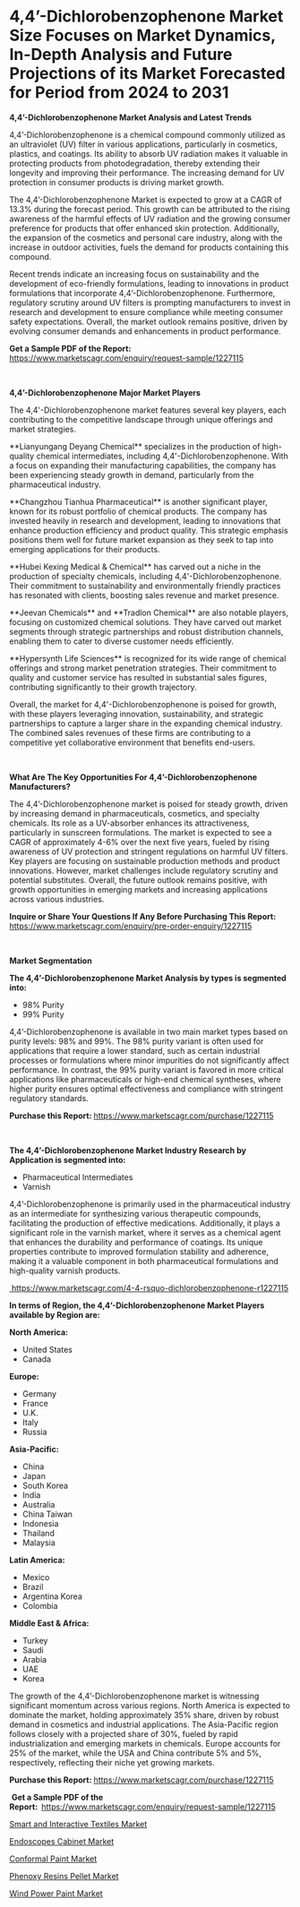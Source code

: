 <p><h1>4,4’-Dichlorobenzophenone Market Size Focuses on Market Dynamics, In-Depth Analysis and Future Projections of its Market Forecasted for Period from 2024 to 2031</h1></p><p><strong>4,4’-Dichlorobenzophenone Market Analysis and Latest Trends</strong></p>
<p><p>4,4’-Dichlorobenzophenone is a chemical compound commonly utilized as an ultraviolet (UV) filter in various applications, particularly in cosmetics, plastics, and coatings. Its ability to absorb UV radiation makes it valuable in protecting products from photodegradation, thereby extending their longevity and improving their performance. The increasing demand for UV protection in consumer products is driving market growth.</p><p>The 4,4’-Dichlorobenzophenone Market is expected to grow at a CAGR of 13.3% during the forecast period. This growth can be attributed to the rising awareness of the harmful effects of UV radiation and the growing consumer preference for products that offer enhanced skin protection. Additionally, the expansion of the cosmetics and personal care industry, along with the increase in outdoor activities, fuels the demand for products containing this compound.</p><p>Recent trends indicate an increasing focus on sustainability and the development of eco-friendly formulations, leading to innovations in product formulations that incorporate 4,4’-Dichlorobenzophenone. Furthermore, regulatory scrutiny around UV filters is prompting manufacturers to invest in research and development to ensure compliance while meeting consumer safety expectations. Overall, the market outlook remains positive, driven by evolving consumer demands and enhancements in product performance.</p></p>
<p><strong>Get a Sample PDF of the Report:&nbsp;</strong> <a href="https://www.marketscagr.com/enquiry/request-sample/1227115?utm_campaign=1177&utm_medium=2&utm_source=Github&utm_content=ia&utm_term=14102024&utm_id=44-dichlorobenzophenone">https://www.marketscagr.com/enquiry/request-sample/1227115</a></p>
<p>&nbsp;</p>
<p><strong>4,4’-Dichlorobenzophenone Major Market Players</strong></p>
<p><p>The 4,4'-Dichlorobenzophenone market features several key players, each contributing to the competitive landscape through unique offerings and market strategies.</p><p>**Lianyungang Deyang Chemical** specializes in the production of high-quality chemical intermediates, including 4,4'-Dichlorobenzophenone. With a focus on expanding their manufacturing capabilities, the company has been experiencing steady growth in demand, particularly from the pharmaceutical industry.</p><p>**Changzhou Tianhua Pharmaceutical** is another significant player, known for its robust portfolio of chemical products. The company has invested heavily in research and development, leading to innovations that enhance production efficiency and product quality. This strategic emphasis positions them well for future market expansion as they seek to tap into emerging applications for their products.</p><p>**Hubei Kexing Medical & Chemical** has carved out a niche in the production of specialty chemicals, including 4,4'-Dichlorobenzophenone. Their commitment to sustainability and environmentally friendly practices has resonated with clients, boosting sales revenue and market presence.</p><p>**Jeevan Chemicals** and **Tradlon Chemical** are also notable players, focusing on customized chemical solutions. They have carved out market segments through strategic partnerships and robust distribution channels, enabling them to cater to diverse customer needs efficiently.</p><p>**Hypersynth Life Sciences** is recognized for its wide range of chemical offerings and strong market penetration strategies. Their commitment to quality and customer service has resulted in substantial sales figures, contributing significantly to their growth trajectory.</p><p>Overall, the market for 4,4'-Dichlorobenzophenone is poised for growth, with these players leveraging innovation, sustainability, and strategic partnerships to capture a larger share in the expanding chemical industry. The combined sales revenues of these firms are contributing to a competitive yet collaborative environment that benefits end-users.</p></p>
<p>&nbsp;</p>
<p><strong>What Are The Key Opportunities For 4,4’-Dichlorobenzophenone Manufacturers?</strong></p>
<p><p>The 4,4’-Dichlorobenzophenone market is poised for steady growth, driven by increasing demand in pharmaceuticals, cosmetics, and specialty chemicals. Its role as a UV-absorber enhances its attractiveness, particularly in sunscreen formulations. The market is expected to see a CAGR of approximately 4-6% over the next five years, fueled by rising awareness of UV protection and stringent regulations on harmful UV filters. Key players are focusing on sustainable production methods and product innovations. However, market challenges include regulatory scrutiny and potential substitutes. Overall, the future outlook remains positive, with growth opportunities in emerging markets and increasing applications across various industries.</p></p>
<p><strong>Inquire or Share Your Questions If Any Before Purchasing This Report:</strong> <a href="https://www.marketscagr.com/enquiry/pre-order-enquiry/1227115?utm_campaign=1177&utm_medium=2&utm_source=Github&utm_content=ia&utm_term=14102024&utm_id=44-dichlorobenzophenone">https://www.marketscagr.com/enquiry/pre-order-enquiry/1227115</a></p>
<p>&nbsp;</p>
<p><strong>Market Segmentation</strong></p>
<p><strong>The 4,4’-Dichlorobenzophenone Market Analysis by types is segmented into:</strong></p>
<p><ul><li>98% Purity</li><li>99% Purity</li></ul></p>
<p><p>4,4’-Dichlorobenzophenone is available in two main market types based on purity levels: 98% and 99%. The 98% purity variant is often used for applications that require a lower standard, such as certain industrial processes or formulations where minor impurities do not significantly affect performance. In contrast, the 99% purity variant is favored in more critical applications like pharmaceuticals or high-end chemical syntheses, where higher purity ensures optimal effectiveness and compliance with stringent regulatory standards.</p></p>
<p><strong>Purchase this Report:&nbsp;</strong><a href="https://www.marketscagr.com/purchase/1227115?utm_campaign=1177&utm_medium=2&utm_source=Github&utm_content=ia&utm_term=14102024&utm_id=44-dichlorobenzophenone">https://www.marketscagr.com/purchase/1227115</a></p>
<p>&nbsp;</p>
<p><strong>The 4,4’-Dichlorobenzophenone Market Industry Research by Application is segmented into:</strong></p>
<p><ul><li>Pharmaceutical Intermediates</li><li>Varnish</li></ul></p>
<p><p>4,4’-Dichlorobenzophenone is primarily used in the pharmaceutical industry as an intermediate for synthesizing various therapeutic compounds, facilitating the production of effective medications. Additionally, it plays a significant role in the varnish market, where it serves as a chemical agent that enhances the durability and performance of coatings. Its unique properties contribute to improved formulation stability and adherence, making it a valuable component in both pharmaceutical formulations and high-quality varnish products.</p></p>
<p><a href="https://www.marketscagr.com/4-4-rsquo-dichlorobenzophenone-r1227115?utm_campaign=1177&utm_medium=2&utm_source=Github&utm_content=ia&utm_term=14102024&utm_id=44-dichlorobenzophenone">&nbsp;https://www.marketscagr.com/4-4-rsquo-dichlorobenzophenone-r1227115</a></p>
<p><strong>In terms of Region, the 4,4’-Dichlorobenzophenone Market Players available by Region are:</strong></p>
<p>
    <p> <strong> North America: </strong>
        <ul>
            <li>United States</li>
            <li>Canada</li>
        </ul>
        </p> 
    <p> <strong> Europe: </strong>
        <ul>
            <li>Germany</li>
            <li>France</li>
            <li>U.K.</li>
            <li>Italy</li>
            <li>Russia</li>
        </ul>
        </p> 
    <p> <strong> Asia-Pacific: </strong>
        <ul>
            <li>China</li>
            <li>Japan</li>
            <li>South Korea</li>
            <li>India</li>
            <li>Australia</li>
            <li>China Taiwan</li>
            <li>Indonesia</li>
            <li>Thailand</li>
            <li>Malaysia</li>
        </ul>
        </p> 
    <p> <strong> Latin America: </strong>
        <ul>
            <li>Mexico</li>
            <li>Brazil</li>
            <li>Argentina Korea</li>
            <li>Colombia</li>
        </ul>
        </p> 
    <p> <strong> Middle East & Africa: </strong>
        <ul>
            <li>Turkey</li>
            <li>Saudi</li>
            <li>Arabia</li>
            <li>UAE</li>
            <li>Korea</li>
        </ul>
    </p>
    </p>
<p><p>The growth of the 4,4’-Dichlorobenzophenone market is witnessing significant momentum across various regions. North America is expected to dominate the market, holding approximately 35% share, driven by robust demand in cosmetics and industrial applications. The Asia-Pacific region follows closely with a projected share of 30%, fueled by rapid industrialization and emerging markets in chemicals. Europe accounts for 25% of the market, while the USA and China contribute 5% and 5%, respectively, reflecting their niche yet growing markets.</p></p>
<p><strong>Purchase this Report: </strong><a href="https://www.marketscagr.com/purchase/1227115?utm_campaign=1177&utm_medium=2&utm_source=Github&utm_content=ia&utm_term=14102024&utm_id=44-dichlorobenzophenone">https://www.marketscagr.com/purchase/1227115</a></p>
<p>&nbsp;<strong>Get a Sample PDF of the Report:&nbsp;&nbsp;</strong><a href="https://www.marketscagr.com/enquiry/request-sample/1227115?utm_campaign=1177&utm_medium=2&utm_source=Github&utm_content=ia&utm_term=14102024&utm_id=44-dichlorobenzophenone">https://www.marketscagr.com/enquiry/request-sample/1227115</a></p>
<p><strong></strong></p>
<p><p><a href="https://www.linkedin.com/pulse/smart-interactive-textiles-market-industry-landscape-growth-trajectories-e2yif?utm_campaign=1177&utm_medium=2&utm_source=Github&utm_content=ia&utm_term=14102024&utm_id=44-dichlorobenzophenone">Smart and Interactive Textiles Market</a></p><p><a href="https://github.com/cecilebbruhter/Market-Research-Report-List-1/blob/main/endoscopes-cabinet-market.md?utm_campaign=1177&utm_medium=2&utm_source=Github&utm_content=ia&utm_term=14102024&utm_id=44-dichlorobenzophenone">Endoscopes Cabinet Market</a></p><p><a href="https://www.linkedin.com/pulse/global-conformal-paint-market-analysis-trends-forecasts-growth-xfmaf?utm_campaign=1177&utm_medium=2&utm_source=Github&utm_content=ia&utm_term=14102024&utm_id=44-dichlorobenzophenone">Conformal Paint Market</a></p><p><a href="https://github.com/doyeme32g/Market-Research-Report-List-1/blob/main/phenoxy-resins-pellet-market.md?utm_campaign=1177&utm_medium=2&utm_source=Github&utm_content=ia&utm_term=14102024&utm_id=44-dichlorobenzophenone">Phenoxy Resins Pellet Market</a></p><p><a href="https://www.linkedin.com/pulse/wind-power-paint-market-innovations-trends-comprehensive-study-lxp4f?utm_campaign=1177&utm_medium=2&utm_source=Github&utm_content=ia&utm_term=14102024&utm_id=44-dichlorobenzophenone">Wind Power Paint Market</a></p></p>